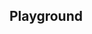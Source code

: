 <script setup>
import SwaggerUI from "@/swagger/view/SwaggerUI.vue";

import baseAllAbsWithQueryJson from "@/swagger/json/records/solr/all-record-permit-with-query.json";
import cnaAllAbsWithQueryJson from "@/swagger/json/cna/solr/all-record-permit-with-query.json";

import baseAllAbsPermitJson from "@/swagger/json/records/solr/all-record-permit.json";
import cnaAllAbsPermitJson from "@/swagger/json/cna/solr/all-record-permit.json";

import baseAllAbsPermitWithCountryJson from "@/swagger/json/records/solr/all-record-with-country.json";
import cnaAllAbsPermitWithCountryJson from "@/swagger/json/cna/solr/all-record-with-country.json";

import baseAllAbsPermitWithRegionJson from "@/swagger/json/records/solr/all-record-with-region.json";
import cnaAllAbsPermitWithRegionJson from "@/swagger/json/cna/solr/all-record-with-region.json";

import baseAllAbsPermitWithSubFiltersJson from "@/swagger/json/records/solr/all-record-with-subfilters.json";
import cnaAllAbsPermitWithSubFiltersJson from "@/swagger/json/cna/solr/all-record-with-subfilters.json";

function mergeJson(base, specific) {
  const merged = JSON.parse(JSON.stringify(base));
  merged.paths["/index"].get.parameters[0].schema.example = specific.example;
  return merged;
}

import { mergeSwaggerWithBase, deepClone } from "@/utils"

const swaggerSpecs = [
  { json: mergeSwaggerWithBase(deepClone(baseJson), cnaAllRecordsJson, ['paths']) ,protected: false },
  { json: mergeSwaggerWithBase(deepClone(baseJson), cnaAllRecordsWithCountryJson, ['paths']) ,protected: false },
  { json: mergeSwaggerWithBase(deepClone(baseJson), cnaAllRecordsWithQueryJson, ['paths']) ,protected: false },
  { json: mergeSwaggerWithBase(deepClone(baseJson), cnaAllRecordsWithRegionJson, ['paths']), protected: false },
  { json: mergeSwaggerWithBase(deepClone(baseJson), cnaAllRecordsWithSubFiltersJson, ["paths"]), protected: false },
];

</script>

<!--@include: @/../components/records/solr.md-->

## Playground

<SwaggerUI :swaggerSpecs="swaggerSpecs"/>
